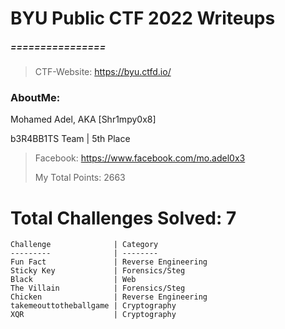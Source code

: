 # BYU Public CTF 2022 Writeups
##### ================
> CTF-Website: https://byu.ctfd.io/
> 
### AboutMe: 
Mohamed Adel,  AKA [Shr1mpy0x8] 

b3R4BB1TS Team | 5th Place

> 
> Facebook: https://www.facebook.com/mo.adel0x3
> 
> My Total Points: 2663

# Total Challenges Solved: 7

	Challenge              | Category
	---------              | --------
	Fun Fact               | Reverse Engineering
	Sticky Key             | Forensics/Steg
	Black                  | Web
	The Villain            | Forensics/Steg
	Chicken                | Reverse Engineering
	takemeouttotheballgame | Cryptography
	XQR                    | Cryptography



